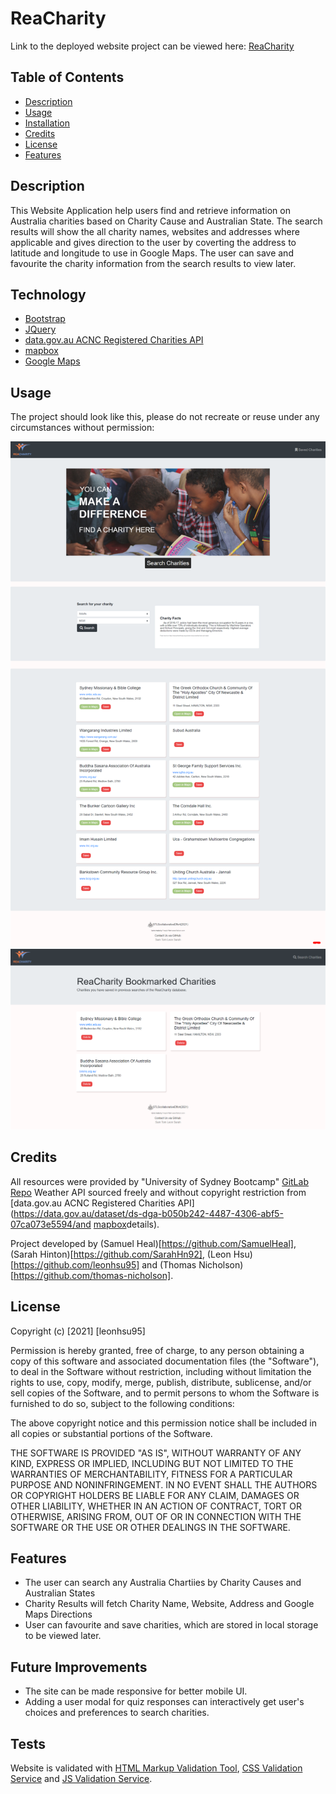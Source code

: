 # ReaCharity

Link to the deployed website project can be viewed here: [ReaCharity](https://leonhsu95.github.io/Reacharity-Project/)

## Table of Contents

- [Description](#description)
- [Usage](#usage)
- [Installation](#installation)
- [Credits](#credits)
- [License](#license)
- [Features](#features)

## Description

This Website Application help users find and retrieve information on Australia charities based on Charity Cause and Australian State. The search results will show the all charity names, websites and addresses where applicable and gives direction to the user by coverting the address to latitude and longitude to use in Google Maps. The user can save and favourite the charity information from the search results to view later.

## Technology

- [Bootstrap](https://getbootstrap.com)
- [JQuery](https://jquery.com)
- [data.gov.au ACNC Registered Charities API](https://data.gov.au/dataset/ds-dga-b050b242-4487-4306-abf5-07ca073e5594/details)
- [mapbox](https://www.mapbox.com)
- [Google Maps](https://www.google.com/maps)


## Usage

The project should look like this, please do not recreate or reuse under any circumstances without permission:

![Portfolio Screenshot](assets\screenshots\sceenshot.png)
![Portfolio Bookmarks Screenshot](assets\screenshots\sceenshot2.png)

## Credits

All resources were provided by "University of Sydney Bootcamp" [GitLab Repo](https://sydney.bootcampcontent.com/university-of-sydney/usyd-syd-fsf-pt-02-2021-u-c)
Weather API sourced freely and without copyright restriction from [data.gov.au ACNC Registered Charities API](https://data.gov.au/dataset/ds-dga-b050b242-4487-4306-abf5-07ca073e5594/and [mapbox](https://www.mapbox.com)details).

Project developed by (Samuel Heal)[https://github.com/SamuelHeal], (Sarah Hinton)[https://github.com/SarahHn92], (Leon Hsu)[https://github.com/leonhsu95] and (Thomas Nicholson)[https://github.com/thomas-nicholson]. 

## License

Copyright (c) [2021] [leonhsu95]

Permission is hereby granted, free of charge, to any person obtaining a copy
of this software and associated documentation files (the "Software"), to deal
in the Software without restriction, including without limitation the rights
to use, copy, modify, merge, publish, distribute, sublicense, and/or sell
copies of the Software, and to permit persons to whom the Software is
furnished to do so, subject to the following conditions:

The above copyright notice and this permission notice shall be included in all
copies or substantial portions of the Software.

THE SOFTWARE IS PROVIDED "AS IS", WITHOUT WARRANTY OF ANY KIND, EXPRESS OR
IMPLIED, INCLUDING BUT NOT LIMITED TO THE WARRANTIES OF MERCHANTABILITY,
FITNESS FOR A PARTICULAR PURPOSE AND NONINFRINGEMENT. IN NO EVENT SHALL THE
AUTHORS OR COPYRIGHT HOLDERS BE LIABLE FOR ANY CLAIM, DAMAGES OR OTHER
LIABILITY, WHETHER IN AN ACTION OF CONTRACT, TORT OR OTHERWISE, ARISING FROM,
OUT OF OR IN CONNECTION WITH THE SOFTWARE OR THE USE OR OTHER DEALINGS IN THE
SOFTWARE.


## Features

- The user can search any Australia Chartiies by Charity Causes and Australian States
- Charity Results will fetch Charity Name, Website, Address and Google Maps Directions
- User can favourite and save charities, which are stored in local storage to be viewed later.

## Future Improvements

- The site can be made responsive for better mobile UI.
- Adding a user modal for quiz responses can interactively get user's choices and preferences to search charities.


## Tests

Website is validated with [HTML Markup Validation Tool](https://validator.w3.org/), [CSS Validation Service](https://jigsaw.w3.org/css-validator/) and [JS Validation Service](https://jshint.com/).
